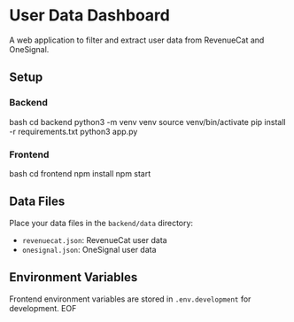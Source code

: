# User Data Dashboard

A web application to filter and extract user data from RevenueCat and OneSignal.

## Setup

### Backend
bash
cd backend
python3 -m venv venv
source venv/bin/activate
pip install -r requirements.txt
python3 app.py


### Frontend
bash
cd frontend
npm install
npm start


## Data Files

Place your data files in the `backend/data` directory:
- `revenuecat.json`: RevenueCat user data
- `onesignal.json`: OneSignal user data

## Environment Variables

Frontend environment variables are stored in `.env.development` for development.
EOF
